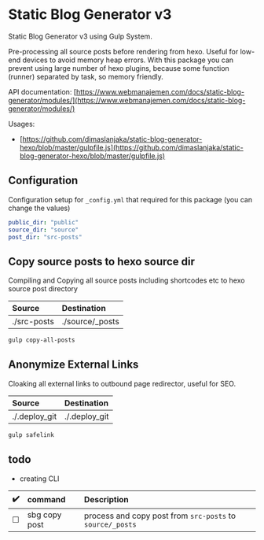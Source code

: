 # Static Blog Generator v3

Static Blog Generator v3 using Gulp System.

Pre-processing all source posts before rendering from hexo. Useful for low-end devices to avoid memory heap errors. With this package you can prevent using large number of hexo plugins, because some function (runner) separated by task, so memory friendly.

API documentation: [https://www.webmanajemen.com/docs/static-blog-generator/modules/](https://www.webmanajemen.com/docs/static-blog-generator/modules/)

Usages:
  - [https://github.com/dimaslanjaka/static-blog-generator-hexo/blob/master/gulpfile.js](https://github.com/dimaslanjaka/static-blog-generator-hexo/blob/master/gulpfile.js)

## Configuration
Configuration setup for `_config.yml` that required for this package (you can change the values)
```yaml
public_dir: "public"
source_dir: "source"
post_dir: "src-posts"
```

## Copy source posts to hexo source dir
Compiling and Copying all source posts including shortcodes etc to hexo source post directory

| Source | Destination |
| :--- | :--- |
| ./src-posts | ./source/_posts |

```bash
gulp copy-all-posts
```

## Anonymize External Links
Cloaking all external links to outbound page redirector, useful for SEO.

| Source | Destination |
| :--- | :--- |
| ./.deploy_git | ./.deploy_git |

```bash
gulp safelink
```

## todo

- creating CLI

| :heavy_check_mark: | command | Description |
| :--- | :--- | :--- |
| &#9744; | sbg copy post | process and copy post from `src-posts` to `source/_posts` |

<!--
Checkboxed inside markdown table
| Unchecked | Checked |
| --------- | ------- |
| &#9744;   | &#9745; |
-->
